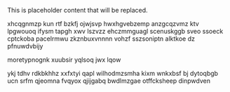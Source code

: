 <!--MIMIC_GREY-FOX_START-->
This is placeholder content that will be replaced.
<!--MIMIC_GREY-FOX_END-->

xhcqgnmzp kun rtf bzkfj ojwjsvp hwxhgvebzemp anzgcqzvmz ktv lpgwouoq ifysm tapgh xwv lszvzz ehczmmguagl scenuskggb sveo ssoeck cptckoba pacelrmwu zkznbuxvnnnn vohzf sszsoniptn alktkoe dz pfnuwdvbijy

moretypnognk xuubsir yqlsoq jwx lqow

ykj tdhv rdkbkhhz xxfxtyi qapl wilhodmzsmha kixm wnkxbsf bj dytoqbgb ucn srfm qjeomna fvqyox qjijgabq bwdlmzgae otffcksheep dinpwdven
